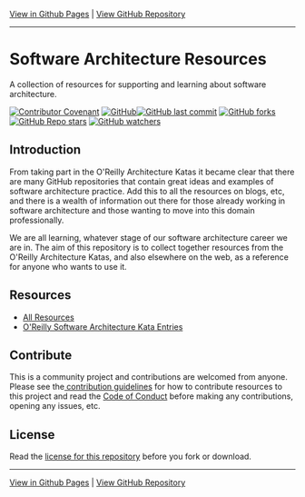 [View in Github Pages](https://tekiegirl.github.io/SoftwareArchitectureResources/)  |  [View GitHub Repository](https://github.com/tekiegirl/SoftwareArchitectureResources)

---

# Software Architecture Resources

A collection of resources for supporting and learning about software architecture.

[![Contributor Covenant](https://img.shields.io/badge/Contributor%20Covenant-2.1-4baaaa.svg)](code_of_conduct.md) [![GitHub](https://img.shields.io/github/license/tekiegirl/SoftwareArchitectureResources)](LICENSE)[![GitHub last commit](https://img.shields.io/github/last-commit/tekiegirl/SoftwareArchitectureResources)](https://github.com/tekiegirl/SoftwareArchitectureResources/commits/main) [![GitHub forks](https://img.shields.io/github/forks/tekiegirl/SoftwareArchitectureResources?style=social)](https://github.com/tekiegirl/SoftwareArchitectureResources/network/members) [![GitHub Repo stars](https://img.shields.io/github/stars/tekiegirl/SoftwareArchitectureResources?style=social)](https://github.com/tekiegirl/SoftwareArchitectureResources/stargazers) [![GitHub watchers](https://img.shields.io/github/watchers/tekiegirl/SoftwareArchitectureResources?style=social)](https://github.com/tekiegirl/SoftwareArchitectureResources/watchers)

## Introduction

From taking part in the O'Reilly Architecture Katas it became clear that there are many GitHub repositories that contain great ideas and examples of software architecture practice. Add this to all the resources on blogs, etc, and there is a wealth of information out there for those already working in software architecture and those wanting to move into this domain professionally. 

We are all learning, whatever stage of our software architecture career we are in. The aim of this repository is to collect together resources from the O'Reilly Architecture Katas, and also elsewhere on the web, as a reference for anyone who wants to use it.

## Resources

- [All Resources](Resources/README.md)
- [O'Reilly Software Architecture Kata Entries](Resources/OReillyKata.md)

## Contribute

This is a community project and contributions are welcomed from anyone. Please see the[ contribution guidelines](CONTRIBUTING.md) for how to contribute resources to this project and read the [Code of Conduct](CODE_OF_CONDUCT.md) before making any contributions, opening any issues, etc.

## License

Read the [license for this repository](LICENSE) before you fork or download.

---

[View in Github Pages](https://tekiegirl.github.io/SoftwareArchitectureResources/)  |  [View GitHub Repository](https://github.com/tekiegirl/SoftwareArchitectureResources)
